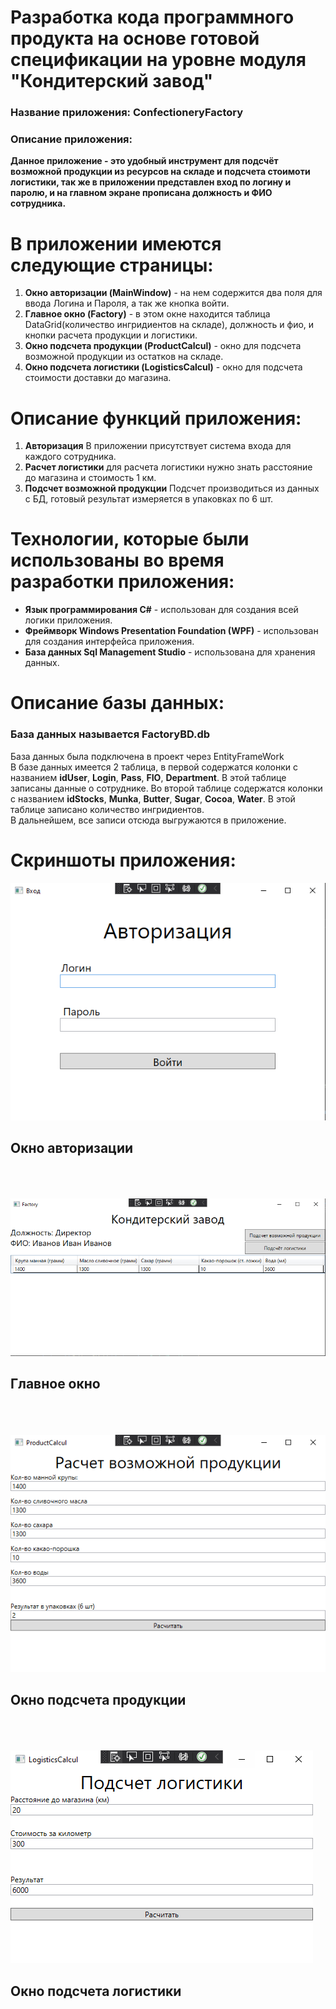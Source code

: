 # Разработка кода программного продукта на основе готовой спецификации на уровне модуля "Кондитерский завод"

### Название приложения: ConfectioneryFactory
### Описание приложения:
**Данное приложение - это удобный инструмент для подсчёт возможной продукции из ресурсов на складе и подсчета стоимоти логистики, так же в приложении представлен вход по логину и паролю, и на главном экране прописана должность и ФИО сотрудника.**

# В приложении имеются следующие страницы:
1. **Окно авторизации (MainWindow)** - на нем содержится два поля для ввода Логина и Пароля, а так же кнопка войти.
2. **Главное окно (Factory)** - в этом окне находится таблица DataGrid(количество ингридиентов на складе), должность и фио, и кнопки расчета продукции и логистики.
3. **Окно подсчета продукции (ProductCalcul)** - окно для подсчета возможной продукции из остатков на складе.
4. **Окно подсчета логистики (LogisticsCalcul)** - окно для подсчета стоимости доставки до магазина.

# Описание функций приложения:
1. **Авторизация** В приложении присутствует система входа для каждого сотрудника.
2. **Расчет логистики** для расчета логистики нужно знать расстояние до магазина и стоимость 1 км.
3. **Подсчет возможной продукции** Подсчет производиться из данных с БД, готовый результат измеряется в упаковках по 6 шт.

# Технологии, которые были использованы во время разработки приложения:
- **Язык программирования C#** - использован для создания всей логики приложения.
- **Фреймворк Windows Presentation Foundation (WPF)** - использован для создания интерфейса приложения.
- **База данных Sql Management Studio** - использована для хранения данных.

# Описание базы данных:
### База данных называется FactoryBD.db <br/>
База данных была подключена в проект через EntityFrameWork </br>
В базе данных имеется 2 таблица, в первой содержатся колонки с названием **idUser**, **Login**, **Pass**, **FIO**, **Department**. В этой таблице записаны данные о сотруднике. Во второй таблице содержатся колонки с названием **idStocks**, **Munka**, **Butter**, **Sugar**, **Cocoa**, **Water**. В этой таблице записано количество ингридиентов. <br/>
В дальнейшем, все записи отсюда выгружаются в приложение.

# Скриншоты приложения:
![Окно авторизации](https://github.com/qwerzxcvbn/ConfectioneryFactory/blob/main/Image/Screenshot_8.png)
## Окно авторизации
</br> </br> </br>
![Главное окно](https://github.com/qwerzxcvbn/ConfectioneryFactory/blob/main/Image/Screenshot_9.png)
## Главное окно
</br> </br> </br>
![Окно подсчета продукции](https://github.com/qwerzxcvbn/ConfectioneryFactory/blob/main/Image/Screenshot_10.png)
## Окно подсчета продукции
</br> </br> </br>
![Окно подсчета логистики](https://github.com/qwerzxcvbn/ConfectioneryFactory/blob/main/Image/Screenshot_6.png)
## Окно подсчета логистики
</br> </br> </br>
